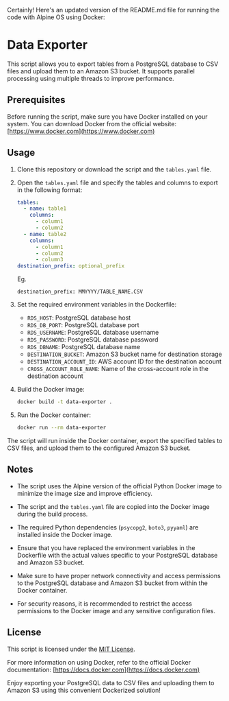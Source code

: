 Certainly! Here's an updated version of the README.md file for running the code with Alpine OS using Docker:

# Data Exporter

This script allows you to export tables from a PostgreSQL database to CSV files and upload them to an Amazon S3 bucket. It supports parallel processing using multiple threads to improve performance.

## Prerequisites

Before running the script, make sure you have Docker installed on your system. You can download Docker from the official website: [https://www.docker.com](https://www.docker.com)

## Usage

1. Clone this repository or download the script and the `tables.yaml` file.

2. Open the `tables.yaml` file and specify the tables and columns to export in the following format:
    ```yaml
    tables:
      - name: table1
        columns:
          - column1
          - column2
      - name: table2
        columns:
          - column1
          - column2
          - column3
    destination_prefix: optional_prefix
    ```
    Eg.
    ```
    destination_prefix: MMYYYY/TABLE_NAME.CSV
    ```

3. Set the required environment variables in the Dockerfile:
    - `RDS_HOST`: PostgreSQL database host
    - `RDS_DB_PORT`: PostgreSQL database port
    - `RDS_USERNAME`: PostgreSQL database username
    - `RDS_PASSWORD`: PostgreSQL database password
    - `RDS_DBNAME`: PostgreSQL database name
    - `DESTINATION_BUCKET`: Amazon S3 bucket name for destination storage
    - `DESTINATION_ACCOUNT_ID`: AWS account ID for the destination account
    - `CROSS_ACCOUNT_ROLE_NAME`: Name of the cross-account role in the destination account

4. Build the Docker image:
    ```bash
    docker build -t data-exporter .
    ```

5. Run the Docker container:
    ```bash
    docker run --rm data-exporter
    ```

The script will run inside the Docker container, export the specified tables to CSV files, and upload them to the configured Amazon S3 bucket.

## Notes

- The script uses the Alpine version of the official Python Docker image to minimize the image size and improve efficiency.

- The script and the `tables.yaml` file are copied into the Docker image during the build process.

- The required Python dependencies (`psycopg2`, `boto3`, `pyyaml`) are installed inside the Docker image.

- Ensure that you have replaced the environment variables in the Dockerfile with the actual values specific to your PostgreSQL database and Amazon S3 bucket.

- Make sure to have proper network connectivity and access permissions to the PostgreSQL database and Amazon S3 bucket from within the Docker container.

- For security reasons, it is recommended to restrict the access permissions to the Docker image and any sensitive configuration files.

## License

This script is licensed under the [MIT License](LICENSE).

For more information on using Docker, refer to the official Docker documentation: [https://docs.docker.com](https://docs.docker.com)

Enjoy exporting your PostgreSQL data to CSV files and uploading them to Amazon S3 using this convenient Dockerized solution!
    
